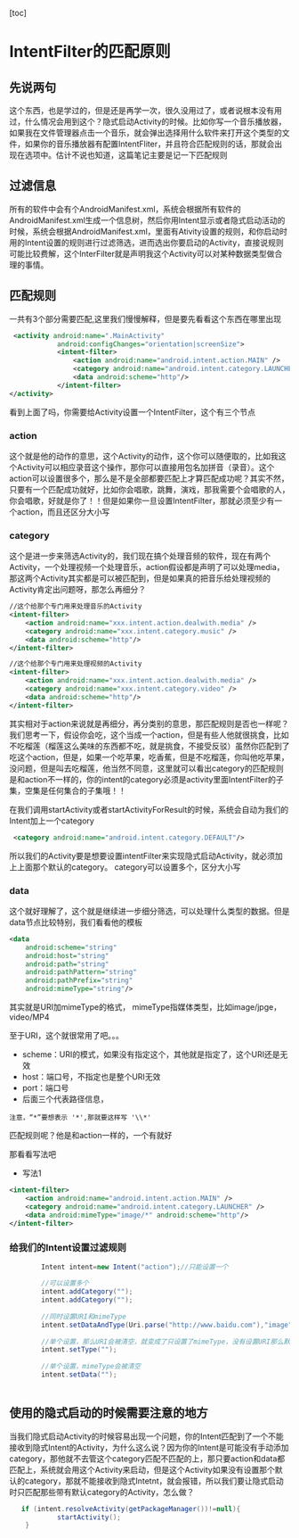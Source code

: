 [toc]
# IntentFilter的匹配原则
## 先说两句
这个东西，也是学过的，但是还是再学一次，很久没用过了，或者说根本没有用过，什么情况会用到这个？隐式启动Activity的时候。比如你写一个音乐播放器，如果我在文件管理器点击一个音乐，就会弹出选择用什么软件来打开这个类型的文件，如果你的音乐播放器有配置IntentFliter，并且符合匹配规则的话，那就会出现在选项中。估计不说也知道，这篇笔记主要是记一下匹配规则
## 过滤信息
所有的软件中会有个AndroidManifest.xml，系统会根据所有软件的AndroidManifest.xml生成一个信息树，然后你用Intent显示或者隐式启动活动的时候，系统会根据AndroidManifest.xml，里面有Ativity设置的规则，和你启动时用的Intent设置的规则进行过滤筛选，进而选出你要启动的Activity，直接说规则可能比较费解，这个InterFilter就是声明我这个Activity可以对某种数据类型做合理的事情。
## 匹配规则
一共有3个部分需要匹配,这里我们慢慢解释，但是要先看看这个东西在哪里出现

~~~xml
 <activity android:name=".MainActivity"
            android:configChanges="orientation|screenSize">
            <intent-filter>
                <action android:name="android.intent.action.MAIN" />
                <category android:name="android.intent.category.LAUNCHER" />
                <data android:scheme="http"/>
            </intent-filter>
</activity>
~~~

看到上面了吗，你需要给Activity设置一个IntentFilter，这个有三个节点

### action
这个就是他的动作的意思，这个Activity的动作，这个你可以随便取的，比如我这个Activity可以相应录音这个操作，那你可以直接用包名加拼音（录音）。这个action可以设置很多个，那么是不是全部都要匹配上才算匹配成功呢？其实不然，只要有一个匹配成功就好，比如你会唱歌，跳舞，演戏，那我需要个会唱歌的人，你会唱歌，好就是你了！！但是如果你一旦设置IntentFilter，那就必须至少有一个action，而且还区分大小写
### category
这个是进一步来筛选Activity的，我们现在搞个处理音频的软件，现在有两个Activity，一个处理视频一个处理音乐，action假设都是声明了可以处理media，那这两个Activity其实都是可以被匹配到，但是如果真的把音乐给处理视频的Activity肯定出问题呀，那怎么再细分？
~~~xml
//这个给那个专门用来处理音乐的Activity
<intent-filter>
    <action android:name="xxx.intent.action.dealwith.media" />
    <category android:name="xxx.intent.category.music" />
    <data android:scheme="http"/>
</intent-filter>

//这个给那个专门用来处理视频的Activity
<intent-filter>
    <action android:name="xxx.intent.action.dealwith.media" />
    <category android:name="xxx.intent.category.video" />
    <data android:scheme="http"/>
</intent-filter>
~~~

其实相对于action来说就是再细分，再分类别的意思，那匹配规则是否也一样呢？我们思考一下，假设你会吃，这个当成一个action，但是有些人他就很挑食，比如不吃榴莲（榴莲这么美味的东西都不吃，就是挑食，不接受反驳）虽然你匹配到了吃这个action，但是，如果一个吃苹果，吃香蕉，但是不吃榴莲，你叫他吃苹果，没问题，但是叫去吃榴莲，他当然不同意，这里就可以看出category的匹配规则是和action不一样的，你的intent的category必须是activity里面IntentFilter的子集，空集是任何集合的子集哦！！

在我们调用startActivity或者startActivityForResult的时候，系统会自动为我们的Intent加上一个category
~~~xml
 <category android:name="android.intent.category.DEFAULT"/>
~~~

所以我们的Activity要是想要设置intentFilter来实现隐式启动Activity，就必须加上上面那个默认的category。
category可以设置多个，区分大小写

### data
这个就好理解了，这个就是继续进一步细分筛选，可以处理什么类型的数据。但是data节点比较特别，我们看看他的模板
~~~xml
<data
    android:scheme="string"
    android:host="string"
    android:path="string"
    android:pathPattern="string"
    android:pathPrefix="string"
    android:mimeType="string"/>
~~~
其实就是URI加mimeType的格式，
mimeType指媒体类型，比如image/jpge，video/MP4


至于URI，这个就很常用了吧。。。

+ scheme：URI的模式，如果没有指定这个，其他就是指定了，这个URI还是无效
+ host：端口号，不指定也是整个URI无效
+ port：端口号
+ 后面三个代表路径信息，
~~~
注意，“*”要想表示 '*',那就要这样写 '\\*'
~~~

匹配规则呢？他是和action一样的，一个有就好

那看看写法吧
+ 写法1
~~~xml
<intent-filter>
    <action android:name="android.intent.action.MAIN" />
    <category android:name="android.intent.category.LAUNCHER" />
    <data android:mimeType="image/*" android:scheme="http"/>
</intent-filter>
~~~

### 给我们的Intent设置过滤规则
~~~java
        Intent intent=new Intent("action");//只能设置一个
        
        //可以设置多个
        intent.addCategory("");
        intent.addCategory("");
        
        //同时设置URI和mimeType
        intent.setDataAndType(Uri.parse("http://www.baidu.com"),"image");
        
        //单个设置，那么URI会被清空，就变成了只设置了mimeType，没有设置URI那么默认的URI是content和file
        intent.setType("");
        
        //单个设置，mimeType会被清空
        intent.setData("");
        
~~~

## 使用的隐式启动的时候需要注意的地方
当我们隐式启动Activity的时候容易出现一个问题，你的Intent匹配到了一个不能接收到隐式Intent的Activity，为什么这么说？因为你的Intent是可能没有手动添加category，那他就不去管这个category匹配不匹配的上，那只要action和data都匹配上，系统就会用这个Activity来启动，但是这个Activity如果没有设置那个默认的category，那就不能接收到隐式Intetnt，就会报错，所以我们要让隐式启动时只匹配那些带有默认category的Activity，怎么做？
~~~java
   if (intent.resolveActivity(getPackageManager())!=null){
            startActivity();
    }
~~~